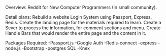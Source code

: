 Overview:
Reddit for New Computer Programmers (In small community).

Detail plans:
Rebuild a website Login System using Passport, Express, Redis.
Create the landing page for the materials required to learn.
Create a Sever to process the information, for comment sections and menu.
Create Handle Bars that would render the entire page and the content in it.

Packages Required:
-Passport.js
-Google Auth
-Redis-connect
-express
-node.js
-Bootstrap
-postgres SQL
-Knex
